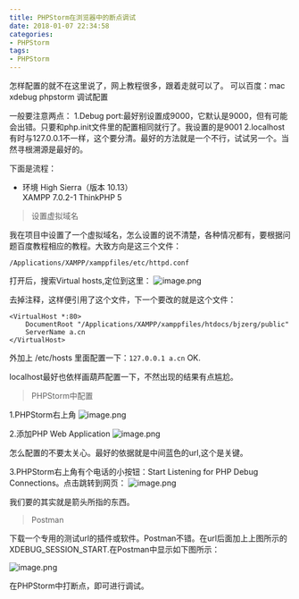 ```yaml
---
title: PHPStorm在浏览器中的断点调试
date: 2018-01-07 22:34:58
categories:
- PHPStorm
tags:
- PHPStorm
---
```


怎样配置的就不在这里说了，网上教程很多，跟着走就可以了。
可以百度：mac xdebug phpstorm 调试配置

一般要注意两点：
1.Debug port:最好别设置成9000，它默认是9000，但有可能会出错。只要和php.init文件里的配置相同就行了。我设置的是9001
2.localhost有时与127.0.0.1不一样，这个要分清。最好的方法就是一个不行，试试另一个。当然寻根溯源是最好的。

下面是流程：

- 环境
 High Sierra（版本 10.13）  
  XAMPP 7.0.2-1
  ThinkPHP 5

> 设置虚拟域名

我在项目中设置了一个虚拟域名，怎么设置的说不清楚，各种情况都有，要根据问题百度教程相应的教程。大致方向是这三个文件：

` /Applications/XAMPP/xamppfiles/etc/httpd.conf `

打开后，搜索Virtual hosts,定位到这里：
![image.png](http://upload-images.jianshu.io/upload_images/2875232-5db2dd9e4adae6c8.png?imageMogr2/auto-orient/strip%7CimageView2/2/w/1240)

去掉注释，这样便引用了这个文件，下一个要改的就是这个文件：
```
<VirtualHost *:80>
    DocumentRoot "/Applications/XAMPP/xamppfiles/htdocs/bjzerg/public"
    ServerName a.cn
</VirtualHost>
```
外加上 /etc/hosts 里面配置一下：`127.0.0.1 a.cn` OK.

localhost最好也依样画葫芦配置一下，不然出现的结果有点尴尬。

> PHPStorm中配置

1.PHPStorm右上角
![image.png](http://upload-images.jianshu.io/upload_images/2875232-cfa59997d1d9fb4d.png?imageMogr2/auto-orient/strip%7CimageView2/2/w/1240)

2.添加PHP Web Application
![image.png](http://upload-images.jianshu.io/upload_images/2875232-1e3c161bf73b7c04.png?imageMogr2/auto-orient/strip%7CimageView2/2/w/1240)

怎么配置的不要太关心。最好的依据就是中间蓝色的url,这个是关键。

3.PHPStorm右上角有个电话的小按钮：Start Listening for PHP Debug Connections。点击跳转到网页：
![image.png](http://upload-images.jianshu.io/upload_images/2875232-d26e724655f62fc6.png?imageMogr2/auto-orient/strip%7CimageView2/2/w/620)
 
我们要的其实就是箭头所指的东西。

> Postman

下载一个专用的测试url的插件或软件。Postman不错。在url后面加上上图所示的XDEBUG_SESSION_START.在Postman中显示如下图所示：

![image.png](http://upload-images.jianshu.io/upload_images/2875232-96af86d8689485be.png?imageMogr2/auto-orient/strip%7CimageView2/2/w/1240)

在PHPStorm中打断点，即可进行调试。


















